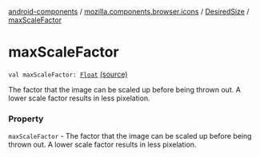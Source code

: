 [android-components](../../index.md) / [mozilla.components.browser.icons](../index.md) / [DesiredSize](index.md) / [maxScaleFactor](./max-scale-factor.md)

# maxScaleFactor

`val maxScaleFactor: `[`Float`](https://kotlinlang.org/api/latest/jvm/stdlib/kotlin/-float/index.html) [(source)](https://github.com/mozilla-mobile/android-components/blob/master/components/browser/icons/src/main/java/mozilla/components/browser/icons/DesiredSize.kt#L21)

The factor that the image can be scaled up before being thrown out.
A lower scale factor results in less pixelation.

### Property

`maxScaleFactor` - The factor that the image can be scaled up before being thrown out.
A lower scale factor results in less pixelation.